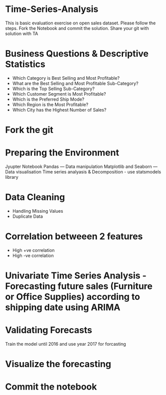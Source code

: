 # Time-Series-Analysis
This is basic evaluation exercise on open sales dataset. Please follow the steps. Fork the Notebook and commit the solution. Share your git with solution with TA

# Business Questions & Descriptive Statistics 
- Which Category is Best Selling and Most Profitable?
- What are the Best Selling and Most Profitable Sub-Category?
- Which is the Top Selling Sub-Category?
- Which Customer Segment is Most Profitable?
- Which is the Preferred Ship Mode?
- Which Region is the Most Profitable?
- Which City has the Highest Number of Sales?

# Fork the git

# Preparing the Environment
Jyupter Notebook
Pandas — Data manipulation
Matplotlib and Seaborn — Data visualisation
Time series analyasis & Decomposition - use statsmodels library

# Data Cleaning
- Handling Missing Values
- Duplicate Data

# Correlation betweeen 2 features
- High +ve correlation
- High -ve correlation

# Univariate Time Series Analysis - Forecasting future sales (Furniture or Office Supplies) according to shipping date using ARIMA

# Validating Forecasts
Train the model until 2016 and use year 2017 for forcasting

# Visualize the forecasting

# Commit the notebook


